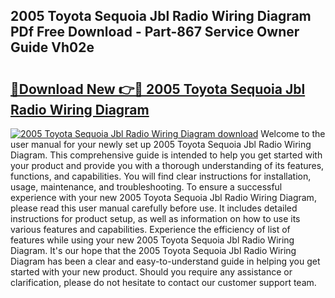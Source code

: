 ## 2005 Toyota Sequoia Jbl Radio Wiring Diagram PDf Free Download - Part-867 Service Owner Guide Vh02e

# <h2><a href="http://dfrhls.blite.top/?on=2005+Toyota+Sequoia+Jbl+Radio+Wiring+Diagram">🔗Download New 👉🔴 2005 Toyota Sequoia Jbl Radio Wiring Diagram</a></h2>

[![2005 Toyota Sequoia Jbl Radio Wiring Diagram download](https://i.imgur.com/lujVjoI.png)](http://dfrhls.blite.top/?on=2005+Toyota+Sequoia+Jbl+Radio+Wiring+Diagram)
Welcome to the user manual for your newly set up 2005 Toyota Sequoia Jbl Radio Wiring Diagram. This comprehensive guide is intended to help you get started with your product and provide you with a thorough understanding of its features, functions, and capabilities. You will find clear instructions for installation, usage, maintenance, and troubleshooting. To ensure a successful experience with your new 2005 Toyota Sequoia Jbl Radio Wiring Diagram, please read this user manual carefully before use. It includes detailed instructions for product setup, as well as information on how to use its various features and capabilities. Experience the efficiency of list of features while using your new 2005 Toyota Sequoia Jbl Radio Wiring Diagram. It's our hope that the 2005 Toyota Sequoia Jbl Radio Wiring Diagram has been a clear and easy-to-understand guide in helping you get started with your new product. Should you require any assistance or clarification, please do not hesitate to contact our customer support team.
